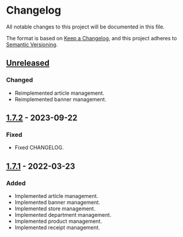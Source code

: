 # Changelog

All notable changes to this project will be documented in this file.

The format is based on [Keep a Changelog](https://keepachangelog.com/en/1.0.0/),
and this project adheres to [Semantic Versioning](https://semver.org/spec/v2.0.0.html).

## [Unreleased]

### Changed

- Reimplemented article management.
- Reimplemented banner management.

## [1.7.2] - 2023-09-22

### Fixed

- Fixed CHANGELOG.

## [1.7.1] - 2022-03-23

### Added

- Implemented article management.
- Implemented banner management.
- Implemented store management.
- Implemented department management.
- Implemented product management.
- Implemented receipt management.

[unreleased]: https://github.com/Utar94/Faktur/compare/v1.7.2...HEAD
[1.7.2]: https://github.com/Utar94/Faktur/compare/v1.7.1...v1.7.2
[1.7.1]: https://github.com/Utar94/Faktur/releases/tag/v1.7.1
